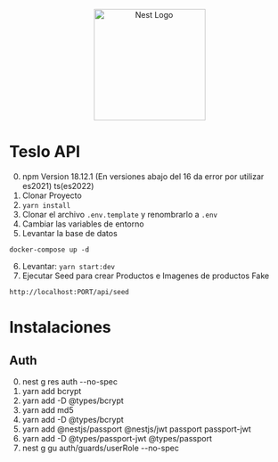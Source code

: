 <p align="center">
  <a href="http://nestjs.com/" target="blank"><img src="https://nestjs.com/img/logo-small.svg" width="200" alt="Nest Logo" /></a>
</p>

# Teslo API

0. npm Version 18.12.1 (En versiones abajo del 16 da error por utilizar es2021) ts(es2022)
1. Clonar Proyecto
2. ```yarn install```
3. Clonar el archivo ```.env.template``` y renombrarlo a ```.env```
4. Cambiar las variables de entorno
5. Levantar la base de datos
```
docker-compose up -d
```

6. Levantar: ```yarn start:dev```
7. Ejecutar Seed para crear Productos e Imagenes de productos Fake
```
http://localhost:PORT/api/seed
```




# Instalaciones
## Auth
0. nest g res auth --no-spec
1. yarn add bcrypt
2. yarn add -D @types/bcrypt
3. yarn add md5
4. yarn add -D @types/bcrypt
5. yarn add @nestjs/passport @nestjs/jwt passport passport-jwt
6. yarn add -D @types/passport-jwt  @types/passport
7. nest g gu auth/guards/userRole --no-spec
